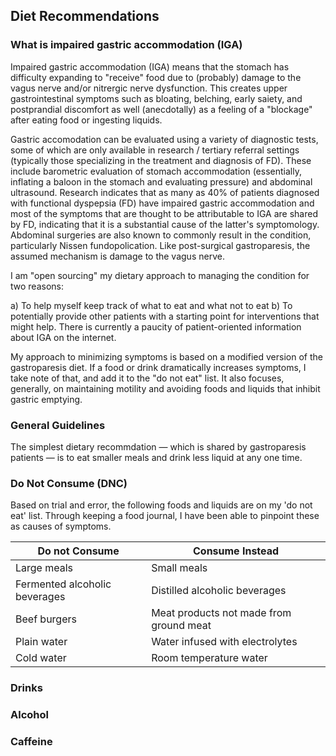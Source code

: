 ## Diet Recommendations

### What is impaired gastric accommodation (IGA)

Impaired gastric accommodation (IGA) means that the stomach has difficulty expanding to "receive" food due to (probably) damage to the vagus nerve and/or nitrergic nerve dysfunction. This creates upper gastrointestinal symptoms such as bloating, belching, early saiety, and postprandial discomfort as well (anecdotally) as a feeling of a "blockage" after eating food or ingesting liquids. 

Gastric accomodation can be evaluated using a variety of diagnostic tests, some of which are only available in research / tertiary referral settings (typically those specializing in the treatment and diagnosis of FD). These include barometric evaluation of stomach accommodation (essentially, inflating a baloon in the stomach and evaluating pressure) and abdominal ultrasound. Research indicates that as many as 40% of patients diagnosed with functional dyspepsia (FD) have impaired gastric accommodation and most of the symptoms that are thought to be attributable to IGA are shared by FD, indicating that it is a substantial cause of the latter's symptomology. Abdominal surgeries are also known to commonly result in the condition, particularly Nissen fundopolication. Like post-surgical gastroparesis, the assumed mechanism is damage to the vagus nerve. 

I am "open sourcing" my dietary approach to managing the condition for two reasons:

a) To help myself keep track of what to eat and what not to eat
b) To potentially provide other patients with a starting point for interventions that might help. There is currently a paucity of patient-oriented information about IGA on the internet.

My approach to minimizing symptoms is based on a modified version of the gastroparesis diet. If a food or drink dramatically increases symptoms, I take note of that, and add it to the "do not eat" list. It also focuses, generally, on maintaining motility and avoiding foods and liquids that inhibit gastric emptying.

### General Guidelines

The simplest dietary recommdation — which is shared by gastroparesis patients — is to eat smaller meals and drink less liquid at any one time. 

### Do Not Consume (DNC)

Based on trial and error, the following foods and liquids are on my 'do not eat' list. Through keeping a food journal, I have been able to pinpoint these as causes of symptoms.

| Do not Consume  | Consume Instead |
| ------------- | ------------- |
| Large meals  | Small meals  |
| Fermented alcoholic beverages  | Distilled alcoholic beverages  |
| Beef burgers | Meat products not made from ground meat |
| Plain water | Water infused with electrolytes |
| Cold water | Room temperature water |


### Drinks

### Alcohol

### Caffeine
